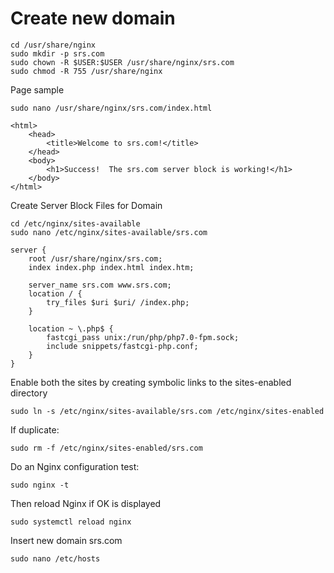 # Create new domain
````
cd /usr/share/nginx
sudo mkdir -p srs.com
sudo chown -R $USER:$USER /usr/share/nginx/srs.com
sudo chmod -R 755 /usr/share/nginx
````
Page sample
````
sudo nano /usr/share/nginx/srs.com/index.html
````
````
<html>
    <head>
        <title>Welcome to srs.com!</title>
    </head>
    <body>
        <h1>Success!  The srs.com server block is working!</h1>
    </body>
</html>
````
Create Server Block Files for Domain
````
cd /etc/nginx/sites-available
sudo nano /etc/nginx/sites-available/srs.com

````
````
server {
    root /usr/share/nginx/srs.com;
    index index.php index.html index.htm;

    server_name srs.com www.srs.com;
    location / {
        try_files $uri $uri/ /index.php;
    }

    location ~ \.php$ {
        fastcgi_pass unix:/run/php/php7.0-fpm.sock;
        include snippets/fastcgi-php.conf;
    }
}
````
Enable both the sites by creating symbolic links to the sites-enabled directory
````
sudo ln -s /etc/nginx/sites-available/srs.com /etc/nginx/sites-enabled
````
If duplicate:
````
sudo rm -f /etc/nginx/sites-enabled/srs.com
````
Do an Nginx configuration test:
````
sudo nginx -t
````
Then reload Nginx if OK is displayed
````
sudo systemctl reload nginx
````
Insert new domain srs.com
````
sudo nano /etc/hosts
````